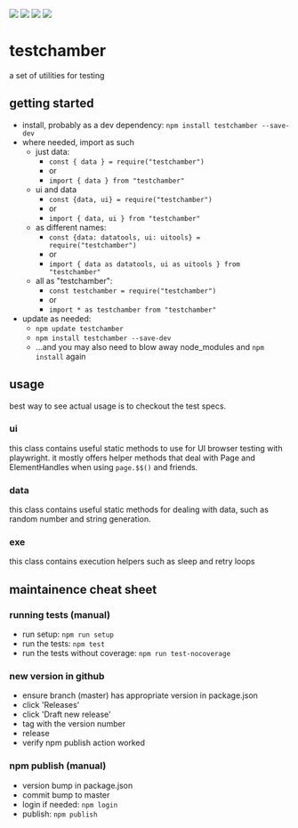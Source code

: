 <a href="https://github.com/iamboobert/testchamber/actions/workflows/node.js.yml"><img src="https://img.shields.io/nycrc/iamboobert/testchamber?label=coverage" /></a>
<a href="https://github.com/iamboobert/testchamber/actions/workflows/node.js.yml"><img src="https://img.shields.io/github/actions/workflow/status/iamboobert/testchamber/node.js.yml" /></a>
<a href="https://github.com/iamboobert/testchamber/actions/workflows/npm-publish.yml"><img src="https://img.shields.io/github/actions/workflow/status/iamboobert/testchamber/npm-publish.yml?label=publish" /></a>
<a href="https://www.npmjs.com/package/testchamber"><img src="https://img.shields.io/npm/v/testchamber?cacheSeconds=1" /></a>

# testchamber
a set of utilities for testing

## getting started
- install, probably as a dev dependency: `npm install testchamber --save-dev`
- where needed, import as such
  - just data: 
    - `const { data } = require("testchamber")` 
    - or 
    - `import { data } from "testchamber"`
  - ui and data
    - `const {data, ui} = require("testchamber")` 
    - or 
    - `import { data, ui } from "testchamber"`
  - as different names: 
    - `const {data: datatools, ui: uitools} = require("testchamber")` 
    - or 
    - `import { data as datatools, ui as uitools } from "testchamber"`
  - all as "testchamber":
    - `const testchamber = require("testchamber")` 
    - or 
    - `import * as testchamber from "testchamber"`
- update as needed:
  - `npm update testchamber`
  - `npm install testchamber --save-dev` 
  - ...and you may also need to blow away node_modules and `npm install` again 

## usage
best way to see actual usage is to checkout the test specs.
### ui
this class contains useful static methods to use for UI browser testing with playwright. it mostly offers helper methods that deal with Page and ElementHandles when using `page.$$()` and friends.

### data
this class contains useful static methods for dealing with data, such as random number and string generation.

### exe
this class contains execution helpers such as sleep and retry loops

## maintainence cheat sheet

### running tests (manual)
- run setup: `npm run setup`
- run the tests: `npm test`
- run the tests without coverage: `npm run test-nocoverage`

### new version in github
- ensure branch (master) has appropriate version in package.json
- click 'Releases' 
- click 'Draft new release'
- tag with the version number
- release
- verify npm publish action worked

### npm publish (manual)
- version bump in package.json
- commit bump to master
- login if needed: `npm login`
- publish: `npm publish`
